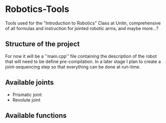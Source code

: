 # Robotics-Tools
Tools used for the "Introduction to Robotics" Class at Unitn, comprehensive of all formulas and instruction for jointed robotic arms, and maybe more...?

## Structure of the project

For now it will be a ''main.cpp'' file containing the description of the robot that will need to be define pre-compilation. In a later stage I plan to create a joint-sequencing step so that everything can be done at run-time.

## Available joints

 - Prismatic joint
 - Revolute joint

## Available functions


